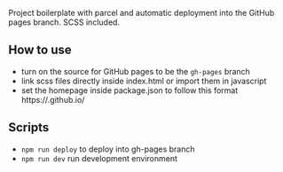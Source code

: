 Project boilerplate with parcel and automatic deployment into the GitHub pages branch.
SCSS included.

## How to use
- turn on the source for GitHub pages to be the `gh-pages` branch
- link scss files directly inside index.html or import them in javascript 
- set the homepage inside package.json to follow this format https://<your gh username>.github.io/<your repo name>
  
## Scripts
- `npm run deploy` to deploy into gh-pages branch
- `npm run dev` run development environment
